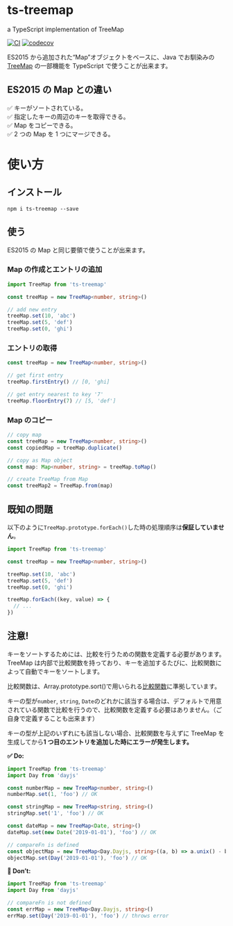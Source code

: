 # ts-treemap

a TypeScript implementation of TreeMap

[![CI](https://circleci.com/gh/yuyasvx/ts-treemap/tree/master.svg?style=shield&circle-token=f7dfd3305577f40429c6b2046bc658cbc3614997)](https://circleci.com/gh/yuyasvx/ts-treemap)
[![codecov](https://codecov.io/gh/yuyasvx/ts-treemap/branch/master/graph/badge.svg)](https://codecov.io/gh/yuyasvx/ts-treemap)

ES2015 から追加された“Map”オブジェクトをベースに、Java でお馴染みの [TreeMap](https://docs.oracle.com/javase/jp/8/docs/api/java/util/TreeMap.html) の一部機能を TypeScript で使うことが出来ます。

## ES2015 の Map との違い

✅ キーがソートされている。  
✅ 指定したキーの周辺のキーを取得できる。  
✅ Map をコピーできる。  
✅ 2 つの Map を 1 つにマージできる。

# 使い方

## インストール

```
npm i ts-treemap --save
```

## 使う

ES2015 の Map と同じ要領で使うことが出来ます。

### Map の作成とエントリの追加

```typescript
import TreeMap from 'ts-treemap'

const treeMap = new TreeMap<number, string>()

// add new entry
treeMap.set(10, 'abc')
treeMap.set(5, 'def')
treeMap.set(0, 'ghi')
```

### エントリの取得

```typescript
const treeMap = new TreeMap<number, string>()

// get first entry
treeMap.firstEntry() // [0, 'ghi]

// get entry nearest to key '7'
treeMap.floorEntry(7) // [5, 'def']
```

### Map のコピー

```typescript
// copy map
const treeMap = new TreeMap<number, string>()
const copiedMap = treeMap.duplicate()

// copy as Map object
const map: Map<number, string> = treeMap.toMap()

// create TreeMap from Map
const treeMap2 = TreeMap.from(map)
```

## 既知の問題

以下のように`TreeMap.prototype.forEach()`した時の処理順序は**保証していません**。

```typescript
import TreeMap from 'ts-treemap'

const treeMap = new TreeMap<number, string>()

treeMap.set(10, 'abc')
treeMap.set(5, 'def')
treeMap.set(0, 'ghi')

treeMap.forEach((key, value) => {
  // ...
})
```

## 注意!

キーをソートするためには、比較を行うための関数を定義する必要があります。TreeMap は内部で比較関数を持っており、キーを追加するたびに、比較関数によって自動でキーをソートします。

比較関数は、Array.prototype.sort()で用いられる[比較関数](https://developer.mozilla.org/ja/docs/Web/JavaScript/Reference/Global_Objects/Array/sort#説明)に準拠しています。

キーの型が`number`, `string`, `Date`のどれかに該当する場合は、デフォルトで用意されている関数で比較を行うので、比較関数を定義する必要はありません。（ご自身で定義することも出来ます）

キーの型が上記のいずれにも該当しない場合、比較関数を与えずに TreeMap を生成してから**1 つ目のエントリを追加した時にエラーが発生します。**

**✅ Do:**

```typescript
import TreeMap from 'ts-treemap'
import Day from 'dayjs'

const numberMap = new TreeMap<number, string>()
numberMap.set(1, 'foo') // OK

const stringMap = new TreeMap<string, string>()
stringMap.set('1', 'foo') // OK

const dateMap = new TreeMap<Date, string>()
dateMap.set(new Date('2019-01-01'), 'foo') // OK

// compareFn is defined
const objectMap = new TreeMap<Day.Dayjs, string>((a, b) => a.unix() - b.unix())
objectMap.set(Day('2019-01-01'), 'foo') // OK
```

**🛑 Don’t:**

```typescript
import TreeMap from 'ts-treemap'
import Day from 'dayjs'

// compareFn is not defined
const errMap = new TreeMap<Day.Dayjs, string>()
errMap.set(Day('2019-01-01'), 'foo') // throws error
```
